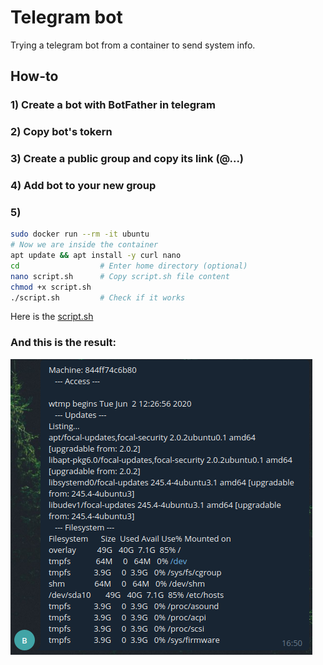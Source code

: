 # Telegram bot

Trying a telegram bot from a container to send system info.

## How-to

### 1) Create a bot with BotFather in telegram
### 2) Copy bot's tokern
### 3) Create a public group and copy its link (@...)
### 4) Add bot to your new group
### 5)

```bash
sudo docker run --rm -it ubuntu
# Now we are inside the container
apt update && apt install -y curl nano
cd                  # Enter home directory (optional)
nano script.sh      # Copy script.sh file content
chmod +x script.sh
./script.sh         # Check if it works
```

Here is the [script.sh](https://github.com/brauli0/docker-utils/blob/master/telegram-bot/script.sh)

### And this is the result:

![Bot message](result.png)